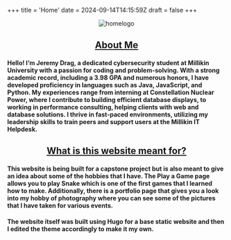 +++
title = 'Home'
date = 2024-09-14T14:15:59Z
draft = false
+++

<div class="block text">
    <center><img src="/img/Homepage.png" alt="homelogo" ></center>
    <center><h2><u>About Me</u></h2></center>
    <H4>Hello! I’m Jeremy Drag, a dedicated cybersecurity student at Millikin University with a passion for coding and problem-solving. With a strong academic record, including a 3.98 GPA and numerous honors, I have developed proficiency in languages such as Java, JavaScript, and Python. My experiences range from interning at Constellation Nuclear Power, where I contribute to building efficient database displays, to working in performance consulting, helping clients with web and database solutions. I thrive in fast-paced environments, utilizing my leadership skills to train peers and support users at the Millikin IT Helpdesk. </H4>
   <center><h2><u> What is this website meant for?</u></h2></center>
    <H4>This website is being built for a capstone project but is also meant to give an idea about some of the hobbies that I have. The Play a Game page allows you to play Snake which is one of the first games that I learned how to make. Additionally, there is a portfolio page that gives you a look into my hobby of photography where you can see some of the pictures that I have taken for various events.</H4>
    <H4>The website itself was built using Hugo for a base static website and then I edited the theme accordingly to make it my own.</H4>
  </div>
